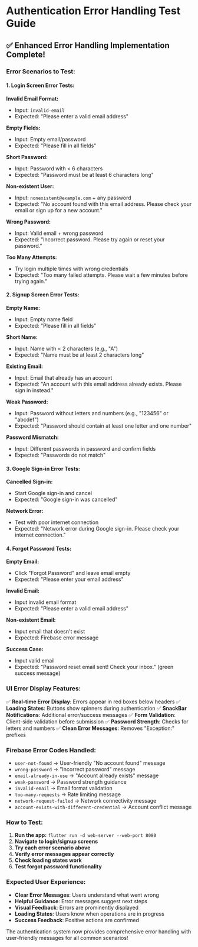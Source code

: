 # Authentication Error Handling Test Guide

## ✅ Enhanced Error Handling Implementation Complete!

### **Error Scenarios to Test:**

#### **1. Login Screen Error Tests:**

**Invalid Email Format:**
- Input: `invalid-email`
- Expected: "Please enter a valid email address"

**Empty Fields:**
- Input: Empty email/password
- Expected: "Please fill in all fields"

**Short Password:**
- Input: Password with < 6 characters
- Expected: "Password must be at least 6 characters long"

**Non-existent User:**
- Input: `nonexistent@example.com` + any password
- Expected: "No account found with this email address. Please check your email or sign up for a new account."

**Wrong Password:**
- Input: Valid email + wrong password
- Expected: "Incorrect password. Please try again or reset your password."

**Too Many Attempts:**
- Try login multiple times with wrong credentials
- Expected: "Too many failed attempts. Please wait a few minutes before trying again."

#### **2. Signup Screen Error Tests:**

**Empty Name:**
- Input: Empty name field
- Expected: "Please fill in all fields"

**Short Name:**
- Input: Name with < 2 characters (e.g., "A")
- Expected: "Name must be at least 2 characters long"

**Existing Email:**
- Input: Email that already has an account
- Expected: "An account with this email address already exists. Please sign in instead."

**Weak Password:**
- Input: Password without letters and numbers (e.g., "123456" or "abcdef")
- Expected: "Password should contain at least one letter and one number"

**Password Mismatch:**
- Input: Different passwords in password and confirm fields
- Expected: "Passwords do not match"

#### **3. Google Sign-in Error Tests:**

**Cancelled Sign-in:**
- Start Google sign-in and cancel
- Expected: "Google sign-in was cancelled"

**Network Error:**
- Test with poor internet connection
- Expected: "Network error during Google sign-in. Please check your internet connection."

#### **4. Forgot Password Tests:**

**Empty Email:**
- Click "Forgot Password" and leave email empty
- Expected: "Please enter your email address"

**Invalid Email:**
- Input invalid email format
- Expected: "Please enter a valid email address"

**Non-existent Email:**
- Input email that doesn't exist
- Expected: Firebase error message

**Success Case:**
- Input valid email
- Expected: "Password reset email sent! Check your inbox." (green success message)

### **UI Error Display Features:**

✅ **Real-time Error Display**: Errors appear in red boxes below headers
✅ **Loading States**: Buttons show spinners during authentication
✅ **SnackBar Notifications**: Additional error/success messages
✅ **Form Validation**: Client-side validation before submission
✅ **Password Strength**: Checks for letters and numbers
✅ **Clean Error Messages**: Removes "Exception:" prefixes

### **Firebase Error Codes Handled:**

- `user-not-found` → User-friendly "No account found" message
- `wrong-password` → "Incorrect password" message
- `email-already-in-use` → "Account already exists" message  
- `weak-password` → Password strength guidance
- `invalid-email` → Email format validation
- `too-many-requests` → Rate limiting message
- `network-request-failed` → Network connectivity message
- `account-exists-with-different-credential` → Account conflict message

### **How to Test:**

1. **Run the app:** `flutter run -d web-server --web-port 8080`
2. **Navigate to login/signup screens**
3. **Try each error scenario above**
4. **Verify error messages appear correctly**
5. **Check loading states work**
6. **Test forgot password functionality**

### **Expected User Experience:**

- **Clear Error Messages**: Users understand what went wrong
- **Helpful Guidance**: Error messages suggest next steps
- **Visual Feedback**: Errors are prominently displayed
- **Loading States**: Users know when operations are in progress
- **Success Feedback**: Positive actions are confirmed

The authentication system now provides comprehensive error handling with user-friendly messages for all common scenarios!
